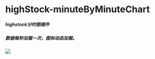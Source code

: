 # highStock-minuteByMinuteChart
##### highstock分时图插件
##### 数据每秒加载一次，图标动态加载。
![](http://ww3.sinaimg.cn/large/70783df5gw1fa7udkyz9pj20qe0b2q4p.jpg)
